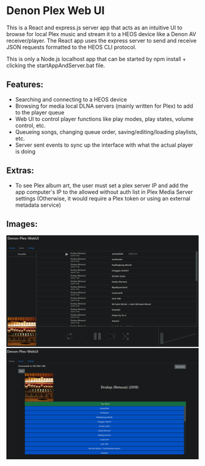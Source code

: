 # Denon Plex Web UI

This is a React and express.js server app that acts as an intuitive UI to browse for local Plex music and stream it to a HEOS device like a Denon AV receiver/player. The React app uses the express server to send and receive JSON requests formatted to the HEOS CLI protocol.

This is only a Node.js localhost app that can be started by npm install + clicking the startAppAndServer.bat file.

## Features:
- Searching and connecting to a HEOS device
- Browsing for media local DLNA servers (mainly written for Plex) to add to the player queue
- Web UI to control player functions like play modes, play states, volume control, etc.
- Queueing songs, changing queue order, saving/editing/loading playlists, etc.
- Server sent events to sync up the interface with what the actual player is doing


## Extras:
- To see Plex album art, the user must set a plex server IP and add the app computer's IP to the allowed without auth list in Plex Media Server settings (Otherwise, it would require a Plex token or using an external metadata service)

## Images:
<img src="https://github.com/Ryan7259/denon-plex-webui/blob/main/pic1.png?raw=true">
<img src="https://github.com/Ryan7259/denon-plex-webui/blob/main/pic2.png?raw=true">
